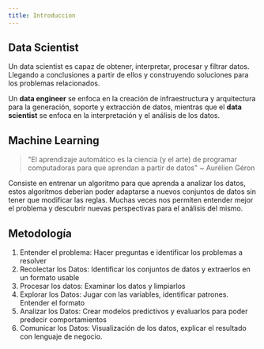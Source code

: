 ```yaml
---
title: Introduccion
---
```


## Data Scientist

Un data scientist es capaz de obtener, interpretar, procesar y filtrar datos. Llegando a conclusiones a partir de ellos y construyendo soluciones para los problemas relacionados.

Un **data engineer** se enfoca en la creación de infraestructura y arquitectura para la generación, soporte y extracción de datos, mientras que el **data scientist** se enfoca en la interpretación y el análisis de los datos.

## Machine Learning

> "El aprendizaje automático es la ciencia (y el arte) de programar computadoras para que aprendan a partir de datos" ~ Aurélien Géron

Consiste en entrenar un algoritmo para que aprenda a analizar los datos, estos algoritmos deberían poder adaptarse a nuevos conjuntos de datos sin tener que modificar las reglas. Muchas veces nos permiten entender mejor el problema y descubrir nuevas perspectivas para el análisis del mismo.

## Metodología

1. Entender el problema: Hacer preguntas e identificar los problemas a resolver
2. Recolectar los Datos: Identificar los conjuntos de datos y extraerlos en un formato usable
3. Procesar los datos: Examinar los datos y limpiarlos
4. Explorar los Datos: Jugar con las variables, identificar patrones. Entender el formato
5. Analizar los Datos: Crear modelos predictivos y evaluarlos para poder predecir comportamientos
6. Comunicar los Datos: Visualización de los datos, explicar el resultado con lenguaje de negocio.

